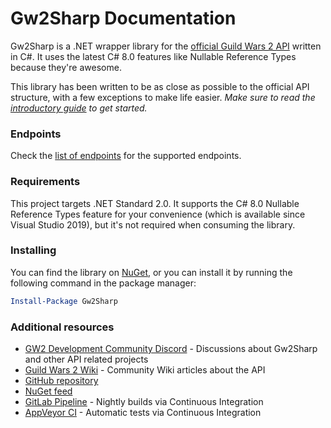 # Gw2Sharp Documentation
Gw2Sharp is a .NET wrapper library for the [official Guild Wars 2 API](https://wiki.guildwars2.com/wiki/API) written in C#.
It uses the latest C# 8.0 features like Nullable Reference Types because they're awesome.

This library has been written to be as close as possible to the official API structure, with a few exceptions to make life easier.
*Make sure to read the [introductory guide](xref:Guides.Introduction) to get started.*

### Endpoints
Check the [list of endpoints](xref:Guides.Services) for the supported endpoints.

### Requirements
This project targets .NET Standard 2.0.
It supports the C# 8.0 Nullable Reference Types feature for your convenience (which is available since Visual Studio 2019), but it's not required when consuming the library.

### Installing
You can find the library on [NuGet](https://www.nuget.org/packages/Gw2Sharp/), or you can install it by running the following command in the package manager:

```powershell
Install-Package Gw2Sharp
```

### Additional resources
- [GW2 Development Community Discord](https://discord.gg/hNcpDT3) - Discussions about Gw2Sharp and other API related projects
- [Guild Wars 2 Wiki](https://wiki.guildwars2.com/wiki/API) - Community Wiki articles about the API
- [GitHub repository](https://github.com/Archomeda/Gw2Sharp)
- [NuGet feed](https://www.nuget.org/packages/Gw2Sharp/)
- [GitLab Pipeline](https://gitlab.com/Archomeda/Gw2Sharp/pipelines) - Nightly builds via Continuous Integration
- [AppVeyor CI](https://ci.appveyor.com/project/Archomeda/Gw2Sharp) - Automatic tests via Continuous Integration
